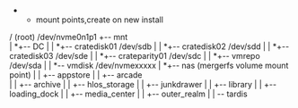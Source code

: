 * - mount points,create on new install


/ (root)                    /dev/nvme0n1p1
  +-- mnt  
  |  *+-- DC 
  |   |  *+-- cratedisk01   /dev/sdb
  |   |  *+-- cratedisk02   /dev/sdd
  |   |  *+-- cratedisk03   /dev/sde
  |   |  *+-- crateparity01 /dev/sdc
  |   |  *+-- vmrepo        /dev/sda 
  |   |  *\-- vmdisk        /dev/nvmexxxxx
  |  *+-- nas   (mergerfs volume mount point)
  |   |   +-- appstore 
  |   |   +-- arcade   
  |   |   +-- archive 
  |   |   +-- hlos_storage
  |   |   +-- junkdrawer
  |   |   +-- library
  |   |   +-- loading_dock
  |   |   +-- media_center
  |   |   +-- outer_realm
  |   |   \-- tardis 
